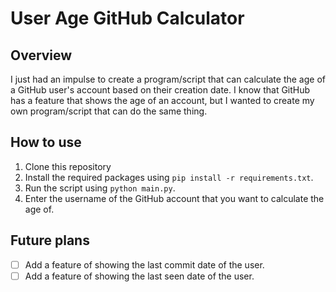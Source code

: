 # User Age GitHub Calculator

## Overview

I just had an impulse to create a program/script that can calculate the age of a GitHub user's account based on their creation date. I know that GitHub has a feature that shows the age of an account, but I wanted to create my own program/script that can do the same thing.

## How to use

1. Clone this repository
2. Install the required packages using `pip install -r requirements.txt`.
3. Run the script using `python main.py`.
4. Enter the username of the GitHub account that you want to calculate the age of.

## Future plans

- [ ] Add a feature of showing the last commit date of the user.
- [ ] Add a feature of showing the last seen date of the user.